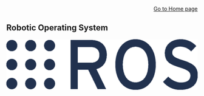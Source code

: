<p align="right">
<a href="https://tjlw.github.io/">Go to Home page</a>
</p>

## Robotic Operating System

<p align="center"> <img width="auto" src="https://github.com/TJLW/tjlw.github.io/blob/master/Projects/ROS/Images/ros_logo.eps?raw=True"/> </p>
